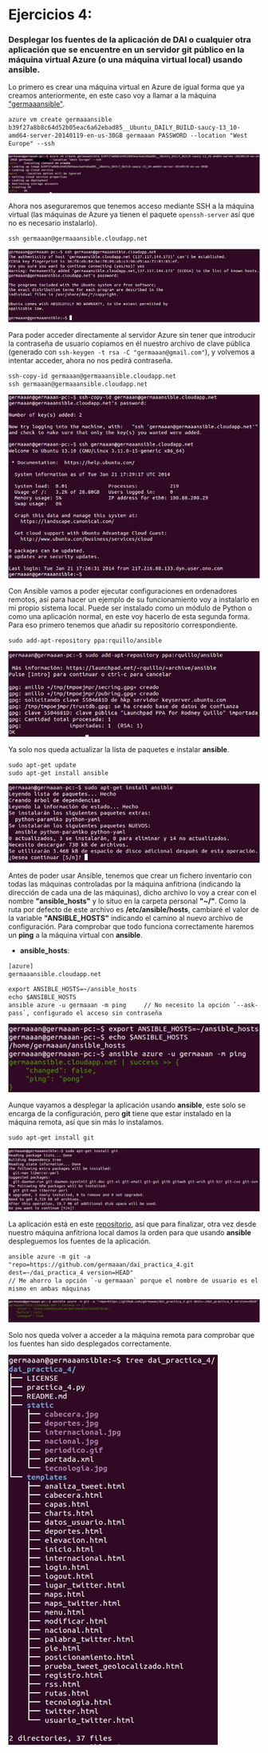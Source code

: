 # Ejercicios 4:
### Desplegar los fuentes de la aplicación de DAI o cualquier otra aplicación que se encuentre en un servidor git público en la máquina virtual Azure (o una máquina virtual local) usando ansible.

Lo primero es crear una máquina virtual en Azure de igual forma que ya creamos anteriormente, en este caso voy a llamar a la máquina ["germaaansible"](http://germaaansible.cloudapp.net/).

```
azure vm create germaaansible b39f27a8b8c64d52b05eac6a62ebad85__Ubuntu_DAILY_BUILD-saucy-13_10-amd64-server-20140119-en-us-30GB germaaan PASSWORD --location "West Europe" --ssh
```

![eje04_img01](imagenes/eje04_img01.png)

Ahora nos aseguraremos que tenemos acceso mediante SSH a la máquina virtual (las máquinas de Azure ya tienen el paquete `openssh-server` así que no es necesario instalarlo).

```
ssh germaaan@germaaansible.cloudapp.net
```

![eje04_img02](imagenes/eje04_img02.png)

Para poder acceder directamente al servidor Azure sin tener que introducir la contraseña de usuario copiamos en él nuestro archivo de clave pública (generado con `ssh-keygen -t rsa -C "germaaan@gmail.com"`), y volvemos a intentar acceder, ahora no nos pedirá contraseña.

```
ssh-copy-id germaaan@germaaansible.cloudapp.net
ssh germaaan@germaaansible.cloudapp.net
```

![eje04_img03](imagenes/eje04_img03.png)

Con Ansible vamos a poder ejecutar configuraciones en ordenadores remotos, así para hacer un ejemplo de su funcionamiento voy a instalarlo en mi propio sistema local. Puede ser instalado como un módulo de Python o como una aplicación normal, en este voy hacerlo de esta segunda forma. Para eso primero tenemos que añadir su repositorio correspondiente.

```
sudo add-apt-repository ppa:rquillo/ansible
```

![eje04_img04](imagenes/eje04_img04.png)

Ya solo nos queda actualizar la lista de paquetes e instalar **ansible**.

```
sudo apt-get update
sudo apt-get install ansible
```

![eje04_img05](imagenes/eje04_img05.png)

Antes de poder usar Ansible, tenemos que crear un fichero inventario con todas las máquinas controladas por la máquina anfitriona (indicando la dirección de cada una de las máquinas), dicho archivo lo voy a crear con el nombre **"ansible_hosts"** y lo situo en la carpeta personal **"~/"**. Como la ruta por defecto de este archivo es **/etc/ansible/hosts**, cambiaré el valor de la variable **"ANSIBLE_HOSTS"** indicando el camino al nuevo archivo de configuración. Para comprobar que todo funciona correctamente haremos un **ping** a la máquina virtual con **ansible**.

* **ansible_hosts**:

```
[azure]
germaaansible.cloudapp.net
```

```
export ANSIBLE_HOSTS=~/ansible_hosts
echo $ANSIBLE_HOSTS
ansible azure -u germaaan -m ping     // No necesito la opción `--ask-pass`, configurado el acceso sin contraseña
```

![eje04_img06](imagenes/eje04_img06.png)

Aunque vayamos a desplegar la aplicación usando **ansible**, este solo se encarga de la configuración, pero **git** tiene que estar instalado en la máquina remota, así que sin más lo instalamos.

```
sudo apt-get install git
```

![eje04_img07](imagenes/eje04_img07.png)

La aplicación está en este [repositorio](https://github.com/germaaan/dai_practica_4), así que para finalizar, otra vez desde nuestro máquina anfitriona local damos la orden para que usando **ansible** despleguemos los fuentes de la aplicación.

```
ansible azure -m git -a "repo=https://github.com/germaaan/dai_practica_4.git dest=~/dai_practica_4 version=HEAD"
// Me ahorro la opción `-u germaaan` porque el nombre de usuario es el mismo en ambas máquinas
```

![eje04_img08](imagenes/eje04_img08.png)

Solo nos queda volver a acceder a la máquina remota para comprobar que los fuentes han sido desplegados correctamente.

![eje04_img09](imagenes/eje04_img09.png)
